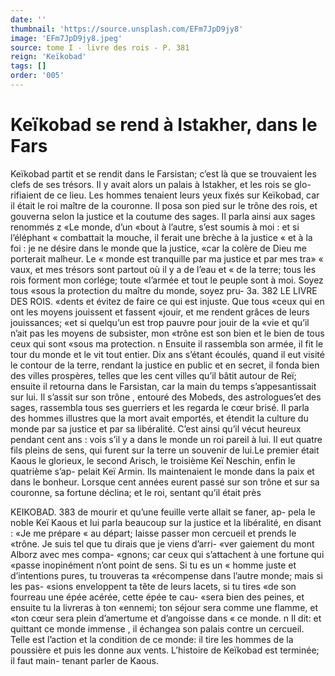 ```yaml
---
date: ''
thumbnail: 'https://source.unsplash.com/EFm7JpD9jy8'
image: 'EFm7JpD9jy8.jpeg'
source: tome I - livre des rois - P. 381
reign: 'Keïkobad'
tags: []
order: '005'
---
```


# Keïkobad se rend à Istakher, dans le Fars

Keïkobad partit et se rendit dans le Farsistan;
c’est là que se trouvaient les clefs de ses trésors. Il
y avait alors un palais à Istakher, et les rois se glo-
rifiaient de ce lieu. Les hommes tenaient leurs yeux
fixés sur Keïkobad, car il était le roi maître de la
couronne. Il posa son pied sur le trône des rois, et
gouverna selon la justice et la coutume des sages. Il
parla ainsi aux sages renommés z «Le monde, d’un «bout à l’autre, s’est soumis à moi : et si l’éléphant
« combattait la mouche, il ferait une brèche à la justice « et à la foi : je ne désire dans le monde que la justice, «car la colère de Dieu me porterait malheur. Le « monde est tranquille par ma justice et par mes tra» « vaux, et mes trésors sont partout où il y a de l’eau et
« de la terre; tous les rois forment mon corlége; toute «l’armée et tout le peuple sont à moi. Soyez tous «sous la protection du maître du monde, soyez pru-
3a.
382 LE LIVRE DES ROIS.
«dents et évitez de faire ce qui est injuste. Que tous
«ceux qui en ont les moyens jouissent et fassent «jouir, et me rendent grâces de leurs jouissances; «et si quelqu’un est trop pauvre pour jouir de la «vie et qu’il n’ait pas les moyens de subsister, mon «trône est son bien et le bien de tous ceux qui sont «sous ma protection. n
Ensuite il rassembla son armée, il fit le tour du monde et le vit tout entier. Dix ans s’étant écoulés,
quand il eut visité le contour de la terre, rendant la justice en public et en secret, il fonda bien des villes prospères, telles que les cent villes qu’il bâtit autour
de Reï; ensuite il retourna dans le Farsistan, car la
main du temps s’appesantissait sur lui. Il s’assit sur
son trône , entouré des Mobeds, des astrologues’et des
sages, rassembla tous ses guerriers et les regarda le cœur brisé. Il parla des hommes illustres que la mort avait emportés, et étendit la culture du monde
par sa justice et par sa libéralité. C’est ainsi qu’il
vécut heureux pendant cent ans : vois s’il y a dans
le monde un roi pareil à lui. Il eut quatre fils pleins de sens, qui furent sur la terre un souvenir de lui.Le premier était Kaous le glorieux, le second Arisch,
le troisième Keï Neschin, enfin le quatrième s’ap-
pelait Keï Armin. Ils maintenaient le monde dans la paix et dans le bonheur. Lorsque cent années
eurent passé sur son trône et sur sa couronne, sa fortune déclina; et le roi, sentant qu’il était près

KEIKOBAD. 383 de mourir et qu’une feuille verte allait se faner, ap-
pela le noble Keï Kaous et lui parla beaucoup sur la justice et la libéralité, en disant : «Je me prépare
« au départ; laisse passer mon cercueil et prends le «trône. Je suis tel que tu dirais que je viens d’arri- «ver gaiement du mont Alborz avec mes compa- «gnons; car ceux qui s’attachent à une fortune qui «passe inopinément n’ont point de sens. Si tu es un
« homme juste et d’intentions pures, tu trouveras ta «récompense dans l’autre monde; mais si les pas- «sions enveloppent ta tête de leurs lacets, si tu tires «de son fourreau une épée acérée, cette épée te cau-
«sera bien des peines, et ensuite tu la livreras à ton
«ennemi; ton séjour sera comme une flamme, et «ton cœur sera plein d’amertume et d’angoisse dans
« ce monde. n Il dit: et quittant ce monde immense , il échangea son palais contre un cercueil. Telle est l’action et la condition de ce monde: il tire les hommes de la poussière et puis les donne aux vents.
L’histoire de Keïkobad est terminée; il faut main- tenant parler de Kaous.

